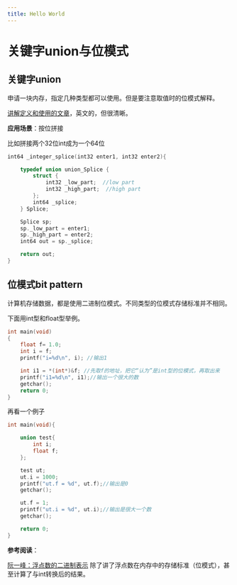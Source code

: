 ```yaml
---
title: Hello World
---
```

# 关键字union与位模式

## 关键字union
申请一块内存，指定几种类型都可以使用。但是要注意取值时的位模式解释。

[讲解定义和使用的文章](https://www.tutorialspoint.com/cprogramming/c_unions.htm)，英文的，但很清晰。

__应用场景__：按位拼接

比如拼接两个32位int成为一个64位
```cpp
int64 _integer_splice(int32 enter1, int32 enter2){

    typedef union union_Splice {
        struct {
            int32 _low_part;  //low part
            int32 _high_part;  //high part
        };
        int64 _splice;
    } Splice;

    Splice sp;
    sp._low_part = enter1;
    sp._high_part = enter2;
    int64 out = sp._splice;

    return out;
}
```

## 位模式bit pattern
计算机存储数据，都是使用二进制位模式。不同类型的位模式存储标准并不相同。

下面用int型和float型举例。

```cpp
int main(void)
{
	float f= 1.0;
	int i = f;
	printf("i=%d\n", i); //输出1

	int i1 = *(int*)&f; //先取f的地址，把它“认为”是int型的位模式，再取出来
	printf("i1=%d\n", i1);//输出一个很大的数
	getchar();
	return 0;
}
```

再看一个例子
```cpp
int main(void){

	union test{
		int i;
		float f;
	};

	test ut;
	ut.i = 1000;
	printf("ut.f = %d", ut.f);//输出是0
	getchar();

	ut.f = 1;
	printf("ut.i = %d", ut.i);//输出是很大一个数
	getchar();

	return 0;
}
```

__参考阅读__：

[阮一峰：浮点数的二进制表示](http://www.ruanyifeng.com/blog/2010/06/ieee_floating-point_representation.html)
除了讲了浮点数在内存中的存储标准（位模式），甚至计算了与int转换后的结果。